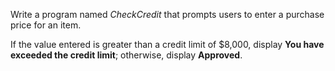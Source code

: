 Write a program named *CheckCredit* that prompts users to enter a purchase price for an item. 

If the value entered is greater than a credit limit of $8,000, display **You have exceeded the credit limit**; otherwise, display **Approved**.

